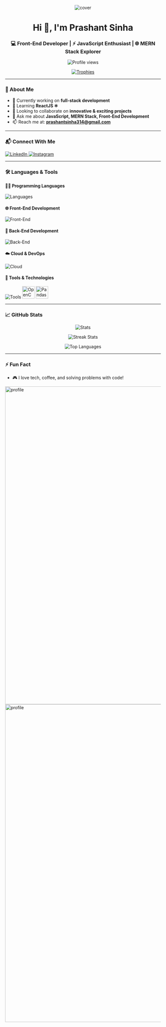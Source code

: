<!-- Cover Image -->
<p align="center">
  <img src="https://your-cover-image-link-here" alt="cover" />
</p>

<h1 align="center">Hi 👋, I'm Prashant Sinha</h1>
<h3 align="center">💻 Front-End Developer | ⚡ JavaScript Enthusiast | 🌐 MERN Stack Explorer</h3>

<p align="center">
  <img src="https://komarev.com/ghpvc/?username=prashantsinha666&label=Profile%20views&color=0e75b6&style=flat" alt="Profile views" />
</p>

<p align="center">
  <a href="https://github.com/ryo-ma/github-profile-trophy">
    <img src="https://github-profile-trophy.vercel.app/?username=prashantsinha666&theme=radical&margin-w=15&margin-h=15" alt="Trophies" />
  </a>
</p>

---

### 🚀 About Me

- 🔭 Currently working on **full-stack development**
- 🌱 Learning **ReactJS ⚛️**
- 🤝 Looking to collaborate on **innovative & exciting projects**
- 💬 Ask me about **JavaScript, MERN Stack, Front-End Development**
- 📫 Reach me at: **prashantsinha314@gmail.com**

---

### 📬 Connect With Me

<p align="left">
  <a href="https://linkedin.com/in/prashant-sinha9262" target="_blank">
    <img src="https://skillicons.dev/icons?i=linkedin" alt="LinkedIn" />
  </a>
  <a href="https://instagram.com/prashantsinha9262" target="_blank">
    <img src="https://skillicons.dev/icons?i=instagram" alt="Instagram" />
  </a>
</p>

---

### 🛠️ Languages & Tools

#### 👨‍💻 Programming Languages
<p>
  <img src="https://skillicons.dev/icons?i=javascript,java,python" alt="Languages" />
</p>

#### 🌐 Front-End Development
<p>
  <img src="https://skillicons.dev/icons?i=html,css,react,vue,tailwind" alt="Front-End" />
</p>

#### 🔧 Back-End Development
<p>
  <img src="https://skillicons.dev/icons?i=nodejs,express,mongodb,mysql" alt="Back-End" />
</p>

#### ☁️ Cloud & DevOps
<p>
  <img src="https://skillicons.dev/icons?i=aws,azure" alt="Cloud" />
</p>

#### 🧰 Tools & Technologies
<p>
  <img src="https://skillicons.dev/icons?i=git,github,androidstudio" alt="Tools" />
  <img src="https://cdn.jsdelivr.net/gh/devicons/devicon/icons/opencv/opencv-original.svg" width="40" height="40" alt="OpenCV" />
  <img src="https://cdn.jsdelivr.net/gh/devicons/devicon/icons/pandas/pandas-original.svg" width="40" height="40" alt="Pandas" />
</p>

---

### 📈 GitHub Stats

<p align="center">
  <img src="https://github-readme-stats.vercel.app/api?username=prashantsinha666&show_icons=true&theme=tokyonight" alt="Stats" />
</p>

<p align="center">
  <img src="https://github-readme-streak-stats.herokuapp.com/?user=prashantsinha666&theme=tokyonight" alt="Streak Stats" />
</p>

<p align="center">
  <img src="https://github-readme-stats.vercel.app/api/top-langs/?username=prashantsinha666&layout=compact&theme=tokyonight" alt="Top Languages" />
</p>

---

### ⚡ Fun Fact

- 🎮 I love tech, coffee, and solving problems with code!
<img width="1024" height="1024" alt="profile" src="https://github.com/user-attachments/assets/6907436c-f1ee-41e7-ad8e-198e3eaaa168" />
<img width="1024" height="1024" alt="profile" src="https://github.com/user-attachments/assets/5d1c39f9-34bb-453e-85c9-57fb7277057d" />
